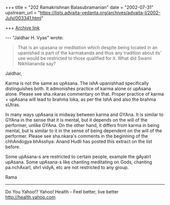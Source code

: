 +++
title = "202 Ramakrishnan Balasubramanian"
date = "2002-07-31"
upstream_url = "https://lists.advaita-vedanta.org/archives/advaita-l/2002-July/003341.html"

+++
[Archive link](https://lists.advaita-vedanta.org/archives/advaita-l/2002-July/003341.html)

--- "Jaldhar H. Vyas" <jaldhar at BRAINCELLS.COM> wrote:

> That is an upasana or meditation which despite being
> located in an
> upanishad is part of the karmakanda and thus any
> tradition about its' use
> would be restricted to those qualified for it.  What
> did Swami
> Nikhilananda say?

Jaldhar,

Karma is not the same as upAsana. The ishA upanishhad
specifically distinguishes both. It admonishes
practice of karma alone or upAsana alone. Please see
sha.nkaras commentary on that. Proper practice of
karma + upAsana will lead to brahma loka, as per the
IshA and also the brahma sUtras.

In many ways upAsana is midway between karma and
GYAna. It is similar to GYAna in the sense that it is
mental, but it depends on the will of the performer,
unlike GYAna. On the other hand, it differs from karma
in being mental, but is similar to it in the sense of
being dependent on the will of the performer. Please
see sha.nkara's comments in the beginning of the
chhAndogya bhAsshya. Anand Hudli has posted this
extract on the list before.

Some upAsana-s are restricted to certain people,
example the gAyatrI upAsana. Some upAsana-s like
chanting meditating on Gods, chanting pa.nchAxarI,
shrI vidyA, etc are not restricted to any group.

Rama

__________________________________________________
Do You Yahoo!?
Yahoo! Health - Feel better, live better
http://health.yahoo.com

